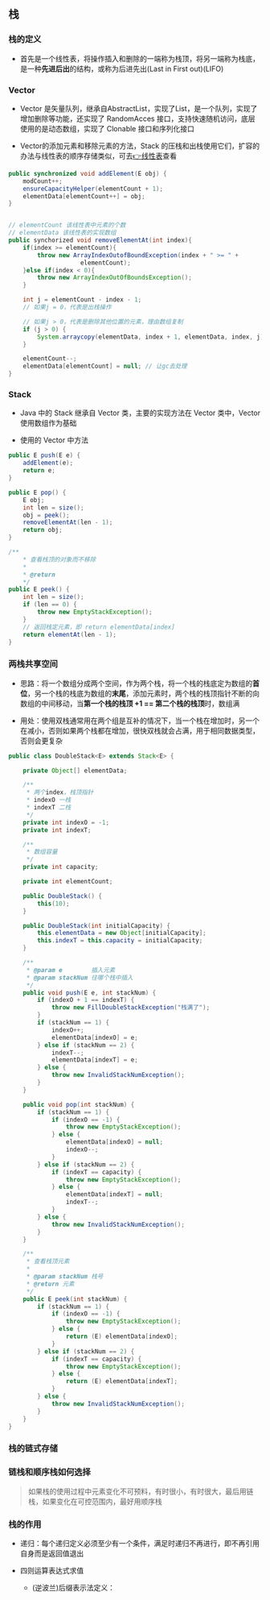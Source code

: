 ## 栈
### 栈的定义
- 首先是一个线性表，将操作插入和删除的一端称为栈顶，将另一端称为栈底，是一种**先进后出**的结构，或称为后进先出(Last in First out)(LIFO)

### Vector
- Vector 是矢量队列，继承自AbstractList，实现了List，是一个队列，实现了增加删除等功能，还实现了 RandomAcces 接口，支持快速随机访问，底层使用的是动态数组，实现了 Clonable 接口和序列化接口

- Vector的添加元素和移除元素的方法，Stack 的压栈和出栈使用它们，扩容的办法与线性表的顺序存储类似，可去[👉线性表](https://github.com/SeekerandLo/Java-Note/blob/master/%E6%95%B0%E6%8D%AE%E7%BB%93%E6%9E%84/%E7%BA%BF%E6%80%A7%E8%A1%A8.md)查看
```java
public synchronized void addElement(E obj) {
    modCount++;
    ensureCapacityHelper(elementCount + 1);
    elementData[elementCount++] = obj;
}


// elementCount 该线性表中元素的个数
// elementData 该线性表的实现数组
public synchorized void removeElementAt(int index){
    if(index >= elementCount){
        throw new ArrayIndexOutofBoundException(index + " >= " +
                    elementCount);
    }else if(index < 0){
        throw new ArrayIndexOutOfBoundsException(); 
    }

    int j = elementCount - index - 1;
    // 如果j = 0，代表是出栈操作

    // 如果j > 0，代表是删除其他位置的元素，理由数组复制
    if (j > 0) {
        System.arraycopy(elementData, index + 1, elementData, index, j);
    }

    elementCount--;
    elementData[elementCount] = null; // 让gc去处理
}
```

### Stack
- Java 中的 Stack 继承自 Vector 类，主要的实现方法在 Vector 类中，Vector 使用数组作为基础

- 使用的 Vector 中方法
```java
public E push(E e) {
    addElement(e);
    return e;
}

public E pop() {
    E obj;
    int len = size();
    obj = peek();
    removeElementAt(len - 1);
    return obj;
}

/**
    * 查看栈顶的对象而不移除
    *
    * @return
    */
public E peek() {
    int len = size();
    if (len == 0) {
        throw new EmptyStackException();
    }
    // 返回栈定元素，即 return elementData[index]
    return elementAt(len - 1);
}
```

### 两栈共享空间
- 思路：将一个数组分成两个空间，作为两个栈，将一个栈的栈底定为数组的**首位**，另一个栈的栈底为数组的**末尾**，添加元素时，两个栈的栈顶指针不断的向数组的中间移动，当**第一个栈的栈顶 +1 == 第二个栈的栈顶**时，数组满

- 用处：使用双栈通常用在两个组是互补的情况下，当一个栈在增加时，另一个在减小，否则如果两个栈都在增加，很快双栈就会占满，用于相同数据类型，否则会更复杂
```java
public class DoubleStack<E> extends Stack<E> {

    private Object[] elementData;

    /**
     * 两个index，栈顶指针
     * indexO 一栈
     * indexT 二栈
     */
    private int indexO = -1;
    private int indexT;

    /**
     * 数组容量
     */
    private int capacity;

    private int elementCount;

    public DoubleStack() {
        this(10);
    }

    public DoubleStack(int initialCapacity) {
        this.elementData = new Object[initialCapacity];
        this.indexT = this.capacity = initialCapacity;
    }

    /**
     * @param e        插入元素
     * @param stackNum 往哪个栈中插入
     */
    public void push(E e, int stackNum) {
        if (indexO + 1 == indexT) {
            throw new FillDoubleStackException("栈满了");
        }
        if (stackNum == 1) {
            indexO++;
            elementData[indexO] = e;
        } else if (stackNum == 2) {
            indexT--;
            elementData[indexT] = e;
        } else {
            throw new InvalidStackNumException();
        }
    }

    public void pop(int stackNum) {
        if (stackNum == 1) {
            if (indexO == -1) {
                throw new EmptyStackException();
            } else {
                elementData[indexO] = null;
                indexO--;
            }
        } else if (stackNum == 2) {
            if (indexT == capacity) {
                throw new EmptyStackException();
            } else {
                elementData[indexT] = null;
                indexT--;
            }
        } else {
            throw new InvalidStackNumException();
        }
    }

    /**
     * 查看栈顶元素
     *
     * @param stackNum 栈号
     * @return 元素
     */
    public E peek(int stackNum) {
        if (stackNum == 1) {
            if (indexO == -1) {
                throw new EmptyStackException();
            } else {
                return (E) elementData[indexO];
            }
        } else if (stackNum == 2) {
            if (indexT == capacity) {
                throw new EmptyStackException();
            } else {
                return (E) elementData[indexT];
            }
        } else {
            throw new InvalidStackNumException();
        }
    }
}
```

### 栈的链式存储

### 链栈和顺序栈如何选择
> 如果栈的使用过程中元素变化不可预料，有时很小，有时很大，最后用链栈，如果变化在可控范围内，最好用顺序栈

### 栈的作用
- 递归：每个递归定义必须至少有一个条件，满足时递归不再进行，即不再引用自身而是返回值退出

- 四则运算表达式求值
    - (逆波兰)后缀表示法定义：